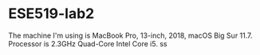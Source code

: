 # ESE519-lab2

The machine I'm using is MacBook Pro, 13-inch, 2018, macOS Big Sur 11.7. Processor is 2.3GHz Quad-Core Intel Core i5. 
ss
